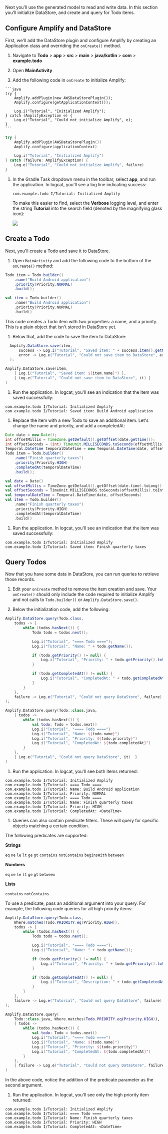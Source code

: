 Next you'll use the generated model to read and write data. In this section you'll initialize DataStore, and create and query for Todo items.

## Configure Amplify and DataStore

First, we'll add the DataStore plugin and configure Amplify by creating an Application class and overriding the `onCreate()` method.

1. Navigate to **Todo** > **app** > **src** > **main** > **java/kotlin** > **com** > **example.todo**

1. Open **MainActivity**

1. Add the following code in `onCreate` to initialize Amplify:

  <amplify-block-switcher>
  <amplify-block name="Java">
  
    ```java
    try {
        Amplify.addPlugin(new AWSDataStorePlugin());
        Amplify.configure(getApplicationContext());

        Log.i("Tutorial", "Initialized Amplify");
    } catch (AmplifyException e) {
        Log.e("Tutorial", "Could not initialize Amplify", e);
    }
    ```

  </amplify-block>

  <amplify-block name="Kotlin">

  ```kotlin
  try {
      Amplify.addPlugin(AWSDataStorePlugin())
      Amplify.configure(applicationContext)

      Log.i("Tutorial", "Initialized Amplify")
  } catch (failure: AmplifyException) {
      Log.e("Tutorial", "Could not initialize Amplify", failure)
  }
  ```

  </amplify-block>
  </amplify-block-switcher>

1. In the Gradle Task dropdown menu in the toolbar, select **app**, and run the application. In logcat, you'll see a log line indicating success:

    ```console
    com.example.todo I/Tutorial: Initialized Amplify
    ```

    To make this easier to find, select the **Verbose** logging level, and enter the string **Tutorial** into the search field (denoted by the magnifying glass icon):

    ![](~/images/lib/getting-started/android/set-up-android-studio-logcat-setup.gif)

## Create a Todo

Next, you'll create a Todo and save it to DataStore.

1. Open `MainActivity` and add the following code to the bottom of the `onCreate()` method:

  <amplify-block-switcher>
  <amplify-block name="Java">

  ```java
  Todo item = Todo.builder()
      .name("Build Android application")
      .priority(Priority.NORMAL)
      .build();
  ```

  </amplify-block>

  <amplify-block name="Kotlin">

  ```kotlin
  val item = Todo.builder()
      .name("Build Android application")
      .priority(Priority.NORMAL)
      .build()
  ```

  </amplify-block>
  </amplify-block-switcher>

  This code creates a Todo item with two properties: a name, and a priority. This is a plain object that isn't stored in DataStore yet.

1. Below that, add the code to save the item to DataStore:

  <amplify-block-switcher>
  <amplify-block name="Java">

  ```java
    Amplify.DataStore.save(item,
        success -> Log.i("Tutorial", "Saved item: " + success.item().getName()),
        error -> Log.e("Tutorial", "Could not save item to DataStore", error)
    );
  ```

  </amplify-block>

  <amplify-block name="Kotlin">

  ```kotlin
  Amplify.DataStore.save(item,
      { Log.i("Tutorial", "Saved item: ${item.name}") },
      { Log.e("Tutorial", "Could not save item to DataStore", it) }
  )
  ```

  </amplify-block>
  </amplify-block-switcher>

1. Run the application. In logcat, you'll see an indication that the item was saved successfully:

  ```console
  com.example.todo I/Tutorial: Initialized Amplify
  com.example.todo I/Tutorial: Saved item: Build Android application
  ```

1. Replace the item with a new Todo to save an additional item. Let's change the name and priority, and add a completedAt:

  <amplify-block-switcher>
  <amplify-block name="Java">

  ```java
  Date date = new Date();
  int offsetMillis = TimeZone.getDefault().getOffset(date.getTime());
  int offsetSeconds = (int) TimeUnit.MILLISECONDS.toSeconds(offsetMillis);
  Temporal.DateTime temporalDateTime = new Temporal.DateTime(date, offsetSeconds);
  Todo item = Todo.builder()
      .name("Finish quarterly taxes")
      .priority(Priority.HIGH)
      .completedAt(temporalDateTime)
      .build();
  ```

  </amplify-block>

  <amplify-block name="Kotlin">

  ```kotlin
  val date = Date()
  val offsetMillis = TimeZone.getDefault().getOffset(date.time).toLong()
  val offsetSeconds = TimeUnit.MILLISECONDS.toSeconds(offsetMillis).toInt()
  val temporalDateTime = Temporal.DateTime(date, offsetSeconds)
  val item = Todo.builder()
      .name("Finish quarterly taxes")
      .priority(Priority.HIGH)
      .completedAt(temporalDateTime)
      .build()
  ```

  </amplify-block>
  </amplify-block-switcher>

1. Run the application. In logcat, you'll see an indication that the item was saved successfully:

  ```console
  com.example.todo I/Tutorial: Initialized Amplify
  com.example.todo I/Tutorial: Saved item: Finish quarterly taxes
  ```

## Query Todos

Now that you have some data in DataStore, you can run queries to retrieve those records.

1. Edit your `onCreate` method to remove the item creation and save. Your `onCreate()` should only include the code required to initialize Amplify and not calls to `Todo.builder()` or `Amplify.DataStore.save()`.

1. Below the initialization code, add the following:

  <amplify-block-switcher>
  <amplify-block name="Java">

  ```java
  Amplify.DataStore.query(Todo.class,
      todos -> {
          while (todos.hasNext()) {
              Todo todo = todos.next();

              Log.i("Tutorial", "==== Todo ====");
              Log.i("Tutorial", "Name: " + todo.getName());

              if (todo.getPriority() != null) {
                  Log.i("Tutorial", "Priority: " + todo.getPriority().toString());
              }

              if (todo.getCompletedAt() != null) {
                  Log.i("Tutorial", "CompletedAt: " + todo.getCompletedAt().toString());
              }
          }
      },
      failure -> Log.e("Tutorial", "Could not query DataStore", failure)
  );
  ```

  </amplify-block>

  <amplify-block name="Kotlin">

  ```kotlin
  Amplify.DataStore.query(Todo::class.java,
      { todos ->
          while (todos.hasNext()) {
              val todo: Todo = todos.next()
              Log.i("Tutorial", "==== Todo ====")
              Log.i("Tutorial", "Name: ${todo.name}")
              Log.i("Tutorial", "Priority: ${todo.priority}")
              Log.i("Tutorial", "CompletedAt: ${todo.completedAt}")
          }
      },
      { Log.e("Tutorial", "Could not query DataStore", it)  }
  )
  ```

  </amplify-block>
  </amplify-block-switcher>

1. Run the application. In logcat, you'll see both items returned:

  ```console
  com.example.todo I/Tutorial: Initialized Amplify
  com.example.todo I/Tutorial: ==== Todo ====
  com.example.todo I/Tutorial: Name: Build Android application
  com.example.todo I/Tutorial: Priority: NORMAL
  com.example.todo I/Tutorial: ==== Todo ====
  com.example.todo I/Tutorial: Name: Finish quarterly taxes
  com.example.todo I/Tutorial: Priority: HIGH
  com.example.todo I/Tutorial: CompletedAt: <DateTime>
  ```

1. Queries can also contain predicate filters. These will query for specific objects matching a certain condition.

  The following predicates are supported:

  **Strings**
  
  `eq` `ne` `le` `lt` `ge` `gt` `contains` `notContains` `beginsWith` `between`

  **Numbers**

  `eq` `ne` `le` `lt` `ge` `gt` `between`

  **Lists**

  `contains` `notContains`

  To use a predicate, pass an additional argument into your query. For example, the following code queries for all high priority items:

  <amplify-block-switcher>
  <amplify-block name="Java">

  ```java
  Amplify.DataStore.query(Todo.class,
      Where.matches(Todo.PRIORITY.eq(Priority.HIGH)),
      todos -> {
          while (todos.hasNext()) {
              Todo todo = todos.next();

              Log.i("Tutorial", "==== Todo ====");
              Log.i("Tutorial", "Name: " + todo.getName());

              if (todo.getPriority() != null) {
                  Log.i("Tutorial", "Priority: " + todo.getPriority().toString());
              }

              if (todo.getCompletedAt() != null) {
                  Log.i("Tutorial", "Description: " + todo.getCompletedAt().toString());
              }
          }
      },
      failure -> Log.e("Tutorial", "Could not query DataStore", failure)
  );
  ```

  </amplify-block>

  <amplify-block name="Kotlin">

  ```kotlin
  Amplify.DataStore.query(
      Todo::class.java, Where.matches(Todo.PRIORITY.eq(Priority.HIGH)),
      { todos ->
          while (todos.hasNext()) {
              val todo: Todo = todos.next()
              Log.i("Tutorial", "==== Todo ====")
              Log.i("Tutorial", "Name: ${todo.name}")
              Log.i("Tutorial", "Priority: ${todo.priority}")
              Log.i("Tutorial", "CompletedAt: ${todo.completedAt}")
          }
      },
      { failure -> Log.e("Tutorial", "Could not query DataStore", failure) }
  )
  ```

  </amplify-block>
  </amplify-block-switcher>

  In the above code, notice the addition of the predicate parameter as the second argument.

1. Run the application. In logcat, you'll see only the high priority item returned:

  ```console
  com.example.todo I/Tutorial: Initialized Amplify
  com.example.todo I/Tutorial: ==== Todo ====
  com.example.todo I/Tutorial: Name: Finish quarterly taxes
  com.example.todo I/Tutorial: Priority: HIGH
  com.example.todo I/Tutorial: CompletedAt: <DateTime>
  ```
